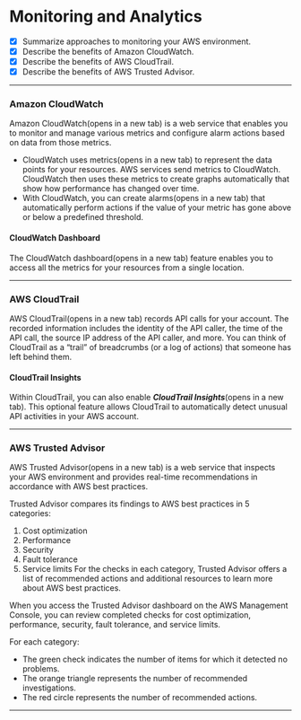# Monitoring and Analytics
- [X] Summarize approaches to monitoring your AWS environment.
- [X] Describe the benefits of Amazon CloudWatch.
- [X] Describe the benefits of AWS CloudTrail.
- [X] Describe the benefits of AWS Trusted Advisor.

---
### Amazon CloudWatch
Amazon CloudWatch(opens in a new tab) is a web service that enables you to monitor and manage various metrics and configure alarm actions based on data from those metrics.

- CloudWatch uses metrics(opens in a new tab) to represent the data points for your resources. AWS services send metrics to CloudWatch. CloudWatch then uses these metrics to create graphs automatically that show how performance has changed over time. 
- With CloudWatch, you can create alarms(opens in a new tab) that automatically perform actions if the value of your metric has gone above or below a predefined threshold. 

#### CloudWatch Dashboard 
The CloudWatch dashboard(opens in a new tab) feature enables you to access all the metrics for your resources from a single location.

--- 
### AWS CloudTrail
AWS CloudTrail(opens in a new tab) records API calls for your account. The recorded information includes the identity of the API caller, the time of the API call, the source IP address of the API caller, and more. You can think of CloudTrail as a “trail” of breadcrumbs (or a log of actions) that someone has left behind them.

#### CloudTrail Insights
Within CloudTrail, you can also enable ***CloudTrail Insights***(opens in a new tab). This optional feature allows CloudTrail to automatically detect unusual API activities in your AWS account. 

---
### AWS Trusted Advisor
AWS Trusted Advisor(opens in a new tab) is a web service that inspects your AWS environment and provides real-time recommendations in accordance with AWS best practices.

Trusted Advisor compares its findings to AWS best practices in 5 categories:
1. Cost optimization
2. Performance
3. Security
4. Fault tolerance
5. Service limits
For the checks in each category, Trusted Advisor offers a list of recommended actions and additional resources to learn more about AWS best practices. 

When you access the Trusted Advisor dashboard on the AWS Management Console, you can review completed checks for cost optimization, performance, security, fault tolerance, and service limits.

For each category:
- The green check indicates the number of items for which it detected no problems.
- The orange triangle represents the number of recommended investigations.
- The red circle represents the number of recommended actions.

--- 